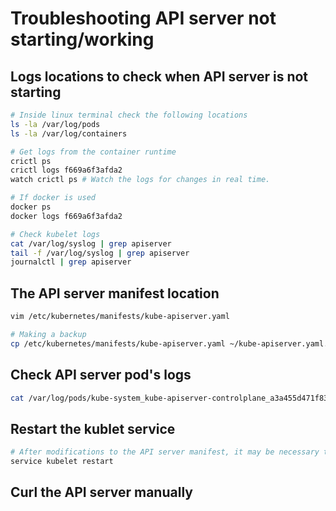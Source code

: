 # Troubleshooting API server not starting/working

## Logs locations to check when API server is not starting
``` bash
# Inside linux terminal check the following locations
ls -la /var/log/pods
ls -la /var/log/containers

# Get logs from the container runtime
crictl ps
crictl logs f669a6f3afda2
watch crictl ps # Watch the logs for changes in real time.

# If docker is used
docker ps
docker logs f669a6f3afda2

# Check kubelet logs
cat /var/log/syslog | grep apiserver
tail -f /var/log/syslog | grep apiserver
journalctl | grep apiserver
```

## The API server manifest location
```bash
vim /etc/kubernetes/manifests/kube-apiserver.yaml

# Making a backup
cp /etc/kubernetes/manifests/kube-apiserver.yaml ~/kube-apiserver.yaml.ori
```

## Check API server pod's logs
```bash
cat /var/log/pods/kube-system_kube-apiserver-controlplane_a3a455d471f833137588e71658e739da/kube-apiserver/X.log
```

## Restart the kublet service 
```bash
# After modifications to the API server manifest, it may be necessary to restart the kubelet service.
service kubelet restart
```

## Curl the API server manually
```bash